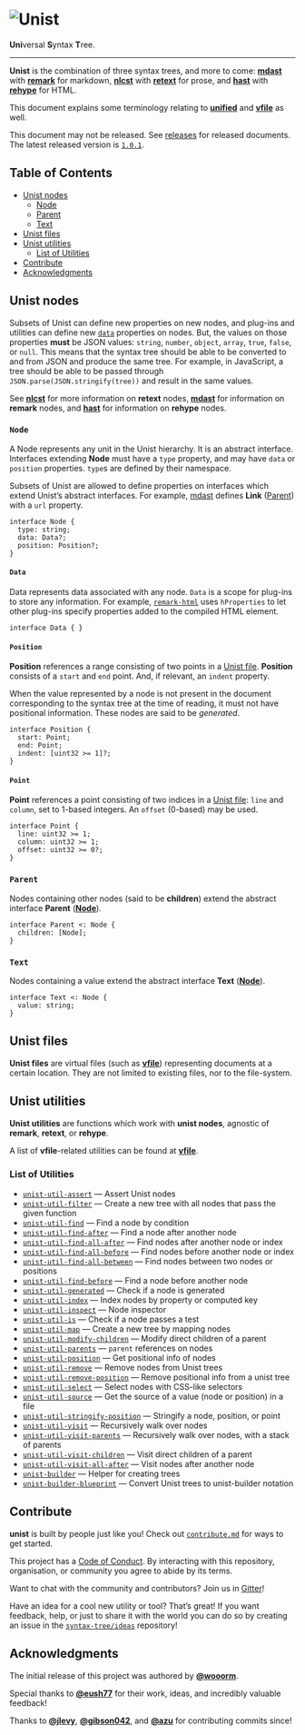 # ![Unist][logo]

**Uni**versal **S**yntax **T**ree.

***

**Unist** is the combination of three syntax trees, and more to come:
[**mdast**][mdast] with [**remark**][remark] for markdown, [**nlcst**][nlcst]
with [**retext**][retext] for prose, and [**hast**][hast] with
[**rehype**][rehype] for HTML.

This document explains some terminology relating to [**unified**][unified] and
[**vfile**][vfile] as well.

This document may not be released. See [releases][] for released
documents. The latest released version is [`1.0.1`](https://github.com/syntax-tree/unist/releases/tag/1.0.1).

## Table of Contents

*   [Unist nodes](#unist-nodes)
    *   [Node](#node)
    *   [Parent](#parent)
    *   [Text](#text)
*   [Unist files](#unist-files)
*   [Unist utilities](#unist-utilities)
    *   [List of Utilities](#list-of-utilities)
*   [Contribute](#contribute)
*   [Acknowledgments](#acknowledgments)

## Unist nodes

Subsets of Unist can define new properties on new nodes, and plug-ins
and utilities can define new [`data`][data] properties on nodes.  But,
the values on those properties **must** be JSON values: `string`,
`number`, `object`, `array`, `true`, `false`, or `null`.  This means
that the syntax tree should be able to be converted to and from JSON
and produce the same tree.  For example, in JavaScript, a tree should
be able to be passed through `JSON.parse(JSON.stringify(tree))` and
result in the same values.

See [**nlcst**][nlcst] for more information on **retext** nodes,
[**mdast**][mdast] for information on **remark** nodes, and
[**hast**][hast] for information on **rehype** nodes.

### `Node`

A Node represents any unit in the Unist hierarchy.  It is an abstract
interface.  Interfaces extending **Node** must have a `type` property,
and may have `data` or `position` properties.  `type`s are defined by
their namespace.

Subsets of Unist are allowed to define properties on interfaces which
extend Unist’s abstract interfaces.  For example, [mdast][] defines
**Link** ([Parent][]) with a `url` property.

```idl
interface Node {
  type: string;
  data: Data?;
  position: Position?;
}
```

#### `Data`

Data represents data associated with any node.  `Data` is a scope for
plug-ins to store any information.  For example, [`remark-html`][remark-html]
uses `hProperties` to let other plug-ins specify properties added to the
compiled HTML element.

```idl
interface Data { }
```

#### `Position`

**Position** references a range consisting of two points in a [Unist
file][file].  **Position** consists of a `start` and `end` point.
And, if relevant, an `indent` property.

When the value represented by a node is not present in the document
corresponding to the syntax tree at the time of reading, it must not
have positional information.  These nodes are said to be _generated_.

```idl
interface Position {
  start: Point;
  end: Point;
  indent: [uint32 >= 1]?;
}
```

#### `Point`

**Point** references a point consisting of two indices in a
[Unist file][file]: `line` and `column`, set to 1-based integers.  An
`offset` (0-based) may be used.

```idl
interface Point {
  line: uint32 >= 1;
  column: uint32 >= 1;
  offset: uint32 >= 0?;
}
```

### `Parent`

Nodes containing other nodes (said to be **children**) extend the
abstract interface **Parent** ([**Node**](#node)).

```idl
interface Parent <: Node {
  children: [Node];
}
```

### `Text`

Nodes containing a value extend the abstract interface **Text**
([**Node**](#node)).

```idl
interface Text <: Node {
  value: string;
}
```

## Unist files

**Unist files** are virtual files (such as [**vfile**][vfile])
representing documents at a certain location.  They are not limited to
existing files, nor to the file-system.

## Unist utilities

**Unist utilities** are functions which work with **unist nodes**,
agnostic of **remark**, **retext**, or **rehype**.

A list of **vfile**-related utilities can be found at [**vfile**][vfile].

### List of Utilities

*   [`unist-util-assert`](https://github.com/syntax-tree/unist-util-assert)
    — Assert Unist nodes
*   [`unist-util-filter`](https://github.com/eush77/unist-util-filter)
    — Create a new tree with all nodes that pass the given function
*   [`unist-util-find`](https://github.com/blahah/unist-util-find)
    — Find a node by condition
*   [`unist-util-find-after`](https://github.com/syntax-tree/unist-util-find-after)
    — Find a node after another node
*   [`unist-util-find-all-after`](https://github.com/syntax-tree/unist-util-find-all-after)
    — Find nodes after another node or index
*   [`unist-util-find-all-before`](https://github.com/syntax-tree/unist-util-find-all-before)
    — Find nodes before another node or index
*   [`unist-util-find-all-between`](https://github.com/mrzmmr/unist-util-find-all-between)
    — Find nodes between two nodes or positions
*   [`unist-util-find-before`](https://github.com/syntax-tree/unist-util-find-before)
    — Find a node before another node
*   [`unist-util-generated`](https://github.com/syntax-tree/unist-util-generated)
    — Check if a node is generated
*   [`unist-util-index`](https://github.com/eush77/unist-util-index)
    — Index nodes by property or computed key
*   [`unist-util-inspect`](https://github.com/syntax-tree/unist-util-inspect)
    — Node inspector
*   [`unist-util-is`](https://github.com/syntax-tree/unist-util-is)
    — Check if a node passes a test
*   [`unist-util-map`](https://github.com/azu/unist-util-map)
    — Create a new tree by mapping nodes
*   [`unist-util-modify-children`](https://github.com/syntax-tree/unist-util-modify-children)
    — Modify direct children of a parent
*   [`unist-util-parents`](https://github.com/eush77/unist-util-parents)
    — `parent` references on nodes
*   [`unist-util-position`](https://github.com/syntax-tree/unist-util-position)
    — Get positional info of nodes
*   [`unist-util-remove`](https://github.com/eush77/unist-util-remove)
    — Remove nodes from Unist trees
*   [`unist-util-remove-position`](https://github.com/syntax-tree/unist-util-remove-position)
    — Remove positional info from a unist tree
*   [`unist-util-select`](https://github.com/eush77/unist-util-select)
    — Select nodes with CSS-like selectors
*   [`unist-util-source`](https://github.com/syntax-tree/unist-util-source)
    — Get the source of a value (node or position) in a file
*   [`unist-util-stringify-position`](https://github.com/syntax-tree/unist-util-stringify-position)
    — Stringify a node, position, or point
*   [`unist-util-visit`](https://github.com/syntax-tree/unist-util-visit)
    — Recursively walk over nodes
*   [`unist-util-visit-parents`](https://github.com/syntax-tree/unist-util-visit-parents)
    — Recursively walk over nodes, with a stack of parents
*   [`unist-util-visit-children`](https://github.com/syntax-tree/unist-util-visit-children)
    — Visit direct children of a parent
*   [`unist-util-visit-all-after`](https://github.com/mrzmmr/unist-util-visit-all-after)
    — Visit nodes after another node
*   [`unist-builder`](https://github.com/eush77/unist-builder)
    — Helper for creating trees
*   [`unist-builder-blueprint`](https://github.com/eush77/unist-builder-blueprint)
    — Convert Unist trees to unist-builder notation

## Contribute

**unist** is built by people just like you!  Check out
[`contribute.md`][contribute] for ways to get started.

This project has a [Code of Conduct][coc].  By interacting with this repository,
organisation, or community you agree to abide by its terms.

Want to chat with the community and contributors?  Join us in [Gitter][chat]!

Have an idea for a cool new utility or tool?  That’s great!  If you want
feedback, help, or just to share it with the world you can do so by creating
an issue in the [`syntax-tree/ideas`][ideas] repository!

## Acknowledgments

The initial release of this project was authored by
[**@wooorm**](https://github.com/wooorm).

Special thanks to [**@eush77**](https://github.com/eush77) for their work,
ideas, and incredibly valuable feedback!

Thanks to [**@jlevy**](https://github.com/jlevy),
[**@gibson042**](https://github.com/gibson042), and
[**@azu**](https://github.com/azu) for contributing commits since!

<!-- Definitions -->

[logo]: https://cdn.rawgit.com/syntax-tree/unist/b2943b1/logo.svg

[releases]: https://github.com/syntax-tree/unist/releases

[retext]: https://github.com/wooorm/retext

[remark]: https://github.com/wooorm/remark

[rehype]: https://github.com/wooorm/rehype

[hast]: https://github.com/syntax-tree/hast

[nlcst]: https://github.com/syntax-tree/nlcst

[mdast]: https://github.com/syntax-tree/mdast

[unified]: https://github.com/unifiedjs/unified

[vfile]: https://github.com/vfile/vfile

[remark-html]: https://github.com/wooorm/remark-html

[parent]: #parent

[data]: #data

[file]: #unist-files

[contribute]: contributing.md

[coc]: code-of-conduct.md

[ideas]: https://github.com/syntax-tree/ideas

[chat]: https://gitter.im/syntax-tree/Lobby
